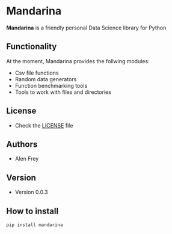 Mandarina
======
**Mandarina** is a friendly personal Data Science library for Python

## Functionality

At the moment, Mandarina provides the follwing modules:
- Csv file functions
- Random data generators 
- Function benchmarking tools
- Tools to work with files and directories

## License 
* Check the [LICENSE](https://github.com/sunpip/Mandarina/blob/master/LICENSE) file

## Authors

- Alen Frey

## Version 
* Version 0.0.3

## How to install
```shell script
pip install mandarina
```
